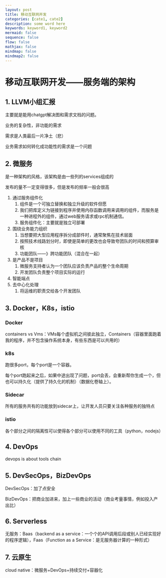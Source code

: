 ```yaml
---
layout: post
title: 移动互联网开发
categories: [cate1, cate2]
description: some word here
keywords: keyword1, keyword2
mermaid: false
sequence: false
flow: false
mathjax: false
mindmap: false
mindmap2: false
---
```


# 移动互联网开发——服务端的架构

## 1. LLVM小组汇报

主要就是能用chatgpt解决图和需求文档的问题。

业务的复杂性，非功能的需求

需求是人类最后一片净土（悲）

业务需求如何转化成功能性的需求是一个问题

## 2. 微服务

是一种架构的风格，该架构是由一些列的services组成的

发布的量不一定变得很多，但是发布的频率一般会很高

1. 通过服务组件化
   1. 组件是一个可独立替换和独立升级的软件但愿
   2. 我们把库定义为链接到程序并使用内存函数调用来调用的组件，而服务是一种进程外的组件，通过web服务请求或rpc机制通信。
   3. 服务组件化：主要就是独立可部署
2. 围绕业务能力组织
   1. 当想要把大型应用程序拆分成部件时，通常聚焦在技术层面
   2. 按照技术线路划分时，即使是简单的更改也会导致夸团队的时间和预算审核
   3. 功能团队——》跨功能团队（混合在一起）
3. 是产品不是项目
   1. 微服务支持者认为一个团队应该负责产品的整个生命周期
   2. 开发团队负责整个项目实际的运行
4. 智能端点
5. 去中心化处理
   1. 将运维的职责交给各个开发团队

## 3. Docker，K8s，istio

### Docker

containers vs Vms：VMs每个虚拟机之间彼此独立，Containers（容器里面跑着我的程序，并不包含操作系统本身，有些东西是可以共用的）

### k8s

跑很多port，每个port是一个容器。

每个port跑起来之后，如果中途出现了问题，port会丢，会重新帮你生成一个，但也可以持久化（提供了持久化的机制）（数据化卷轴上）。

### Sidecar

所有的服务共有的功能放到sidecar上，让开发人员只要关注各种服务的独特点

### istio

各个部分之间的隔离性可以使得各个部分可以使用不同的工具（python，nodejs）

## 4. DevOps

devops is about tools chain

## 5. DevSecOps，BizDevOps

DevSecOps：加了点安全

BizDevOps：把商业加进来，加上一些商业的活动（商业考量事情，例如投入产出比）

## 6. Serverless

无服务：Baas（backend as a service：一个个的API调用后段或别人已经实现好的程序逻辑），Faas（Function as a Service：是无服务器计算的一种形式）

## 7. 云原生

cloud native：微服务+DevOps+持续交付+容器化

## 



